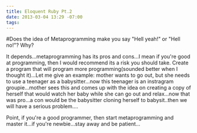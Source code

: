 ```yaml
---
title: Eloquent Ruby Pt.2
date: 2013-03-04 13:29 -07:00
tags:
---
```


#Does the idea of Metaprogramming make you say "Hell yeah!" or "Hell no!"? Why?

It depends...metaprogramming has its pros and cons...I mean if you're good at programming, then I would recommend its a risk you should take. Create a program that will program more programming(sounded better when I thought it)...Let me give an example: mother wants to go out, but she needs to use a teenager as a babysitter...now this teenager is an instragram groupie...mother sees this and comes up with the idea on creating a copy of herself that would watch her baby while she can go out and relax...now that was pro...a con would be the babysitter cloning herself to babysit..then we will have a serious problem....

Point, if you're a good programmer, then start metaprogramming and master it...if you're newbie...stay away and be patient...


